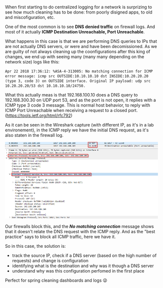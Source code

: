 When first starting to do centralized logging for a network is surprizing to see how much cleaning has to be done: from poorly disigned apps, to old and miscofiguration, etc.

One of the most common is to see **DNS denied traffic** on firewall logs. And most of it actually **ICMP Destination Unreachable, Port Unreachable**. 

What happens in this case is that we are performing DNS queries to IPs that are not actually DNS servers, or were and have been decomissioned. As we are guilty of not always cleaning up the coonfigurations after this king of changes, we end up with seeing many (many many depending on the network size) logs like this:

```
Apr 22 2018 17:36:12: %ASA-4-313005: No matching connection for ICMP error message: icmp src OUTSIDE:10.10.10.10 dst INSIDE:10.20.20.20 (type 3, code 3) on OUTSIDE interface. Original IP payload: udp src 10.20.20.20/53 dst 10.10.10.10/24750.
```

What this actually meas is that 192.168.100.10 does a DNS query to 192.168.300.30 on UDP port 53, and as the port is not open, it replies with a ICMP type 3 code 3 message. This is normal host behavior, to reply with ICMP Port Unreachable when receiving a request to a closed port. (https://tools.ietf.org/html/rfc792)

As it can be seen in the Wireshark capture (with different IP, as it's in a lab environement), in the ICMP reply we have the initial DNS request, as it's also staten in the firewall log.

![alt text](images/ICMP33DNS_wireshark.png "Wireshark ICMP Type 3 Code 3 to DNS request")

Our firewalls block this, and the **_No matching connection_** message shows that it doesn't relate the DNS request with the ICMP reply. And as the "best practice" says to block all ICMP traffic, here we have it.

So in this case, the solution is: 
* track the source IP, check if a DNS server (based on the high number of requests) and change is configuration
* identifying what is the destination and why was it though a DNS server
* understand why was this configuration perfomed in the first place

Perfect for spring cleaning dashboards and logs :stuck_out_tongue_winking_eye:
